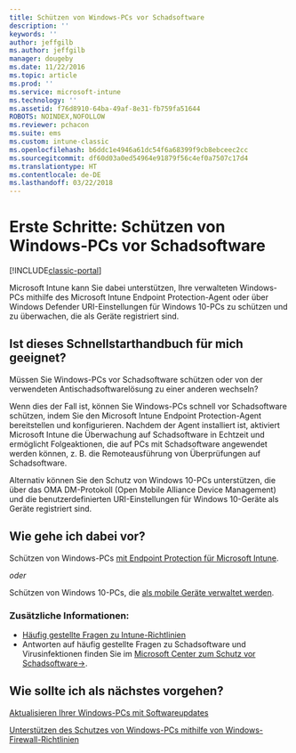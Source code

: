 ```yaml
---
title: Schützen von Windows-PCs vor Schadsoftware
description: ''
keywords: ''
author: jeffgilb
ms.author: jeffgilb
manager: dougeby
ms.date: 11/22/2016
ms.topic: article
ms.prod: ''
ms.service: microsoft-intune
ms.technology: ''
ms.assetid: f76d8910-64ba-49af-8e31-fb759fa51644
ROBOTS: NOINDEX,NOFOLLOW
ms.reviewer: pchacon
ms.suite: ems
ms.custom: intune-classic
ms.openlocfilehash: b6ddc1e4946a61dc54f6a68399f9cb8ebceec2cc
ms.sourcegitcommit: df60d03a0ed54964e91879f56c4ef0a7507c17d4
ms.translationtype: HT
ms.contentlocale: de-DE
ms.lasthandoff: 03/22/2018
---
```

# <a name="quick-start-guide-protect-windows-pcs-against-malware-threats"></a>Erste Schritte: Schützen von Windows-PCs vor Schadsoftware

[!INCLUDE[classic-portal](../includes/classic-portal.md)]

Microsoft Intune kann Sie dabei unterstützen, Ihre verwalteten Windows-PCs mithilfe des Microsoft Intune Endpoint Protection-Agent oder über Windows Defender URI-Einstellungen für Windows 10-PCs zu schützen und zu überwachen, die als Geräte registriert sind.

## <a name="is-this-quick-start-guide-right-for-me"></a>Ist dieses Schnellstarthandbuch für mich geeignet?
Müssen Sie Windows-PCs vor Schadsoftware schützen oder von der verwendeten Antischadsoftwarelösung zu einer anderen wechseln?

Wenn dies der Fall ist, können Sie Windows-PCs schnell vor Schadsoftware schützen, indem Sie den Microsoft Intune Endpoint Protection-Agent bereitstellen und konfigurieren. Nachdem der Agent installiert ist, aktiviert Microsoft Intune die Überwachung auf Schadsoftware in Echtzeit und ermöglicht Folgeaktionen, die auf PCs mit Schadsoftware angewendet werden können, z. B. die Remoteausführung von Überprüfungen auf Schadsoftware.

Alternativ können Sie den Schutz von Windows 10-PCs unterstützen, die über das OMA DM-Protokoll (Open Mobile Alliance Device Management) und die benutzerdefinierten URI-Einstellungen für Windows 10-Geräte als Geräte registriert sind.

## <a name="how-do-i-do-it"></a>Wie gehe ich dabei vor?
Schützen von Windows-PCs [mit Endpoint Protection für Microsoft Intune](/intune-classic/deploy-use/help-secure-windows-pcs-with-endpoint-protection-for-microsoft-intune).

*oder*

Schützen von Windows 10-PCs, die [als mobile Geräte verwaltet werden](/intune-classic/deploy-use/windows-10-policy-settings-in-microsoft-intune).


### <a name="additional-information"></a>Zusätzliche Informationen:
- [Häufig gestellte Fragen zu Intune-Richtlinien](/intune-classic/deploy-use/manage-settings-and-features-on-your-devices-with-microsoft-intune-policies#frequently-asked-questions-about-intune-policies)
- Antworten auf häufig gestellte Fragen zu Schadsoftware und Virusinfektionen finden Sie im <a href="https://www.microsoft.com/security/portal/mmpc/" target="_blank">Microsoft Center zum Schutz vor Schadsoftware&rarr;</a>.


## <a name="what-should-i-do-next"></a>Wie sollte ich als nächstes vorgehen?
[Aktualisieren Ihrer Windows-PCs mit Softwareupdates](/intune-classic/deploy-use/keep-windows-pcs-up-to-date-with-software-updates-in-microsoft-intune)

[Unterstützen des Schutzes von Windows-PCs mithilfe von Windows-Firewall-Richtlinien](/intune-classic/deploy-use/help-protect-windows-pcs-using-windows-firewall-policies-in-microsoft-intune)
